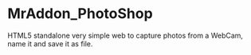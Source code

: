 # MrAddon_PhotoShop
HTML5 standalone very simple web to capture photos from a WebCam, name it and save it as file.
